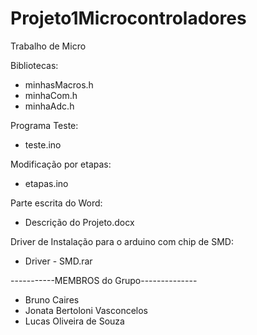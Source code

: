 # Projeto1Microcontroladores
Trabalho de Micro

Bibliotecas:
- minhasMacros.h
- minhaCom.h
- minhaAdc.h

Programa Teste:
- teste.ino

Modificação por etapas:
- etapas.ino

Parte escrita do Word:
- Descrição do Projeto.docx

Driver de Instalação para o arduino com chip de SMD:
- Driver - SMD.rar

-----------MEMBROS do Grupo--------------
- Bruno Caires
- Jonata Bertoloni Vasconcelos
- Lucas Oliveira de Souza

